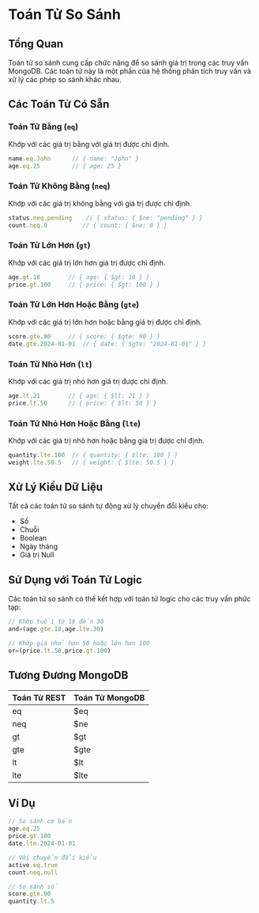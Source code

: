 # Toán Tử So Sánh

## Tổng Quan

Toán tử so sánh cung cấp chức năng để so sánh giá trị trong các truy vấn MongoDB. Các toán tử này là một phần của hệ thống phân tích truy vấn và xử lý các phép so sánh khác nhau.

## Các Toán Tử Có Sẵn

### Toán Tử Bằng (`eq`)
Khớp với các giá trị bằng với giá trị được chỉ định.

```typescript
name.eq.John      // { name: "John" }
age.eq.25         // { age: 25 }
```

### Toán Tử Không Bằng (`neq`)
Khớp với các giá trị không bằng với giá trị được chỉ định.

```typescript
status.neq.pending    // { status: { $ne: "pending" } }
count.neq.0          // { count: { $ne: 0 } }
```

### Toán Tử Lớn Hơn (`gt`)
Khớp với các giá trị lớn hơn giá trị được chỉ định.

```typescript
age.gt.18        // { age: { $gt: 18 } }
price.gt.100     // { price: { $gt: 100 } }
```

### Toán Tử Lớn Hơn Hoặc Bằng (`gte`)
Khớp với các giá trị lớn hơn hoặc bằng giá trị được chỉ định.

```typescript
score.gte.90     // { score: { $gte: 90 } }
date.gte.2024-01-01  // { date: { $gte: "2024-01-01" } }
```

### Toán Tử Nhỏ Hơn (`lt`)
Khớp với các giá trị nhỏ hơn giá trị được chỉ định.

```typescript
age.lt.21        // { age: { $lt: 21 } }
price.lt.50      // { price: { $lt: 50 } }
```

### Toán Tử Nhỏ Hơn Hoặc Bằng (`lte`)
Khớp với các giá trị nhỏ hơn hoặc bằng giá trị được chỉ định.

```typescript
quantity.lte.100  // { quantity: { $lte: 100 } }
weight.lte.50.5   // { weight: { $lte: 50.5 } }
```

## Xử Lý Kiểu Dữ Liệu

Tất cả các toán tử so sánh tự động xử lý chuyển đổi kiểu cho:
- Số
- Chuỗi
- Boolean
- Ngày tháng
- Giá trị Null

## Sử Dụng với Toán Tử Logic

Các toán tử so sánh có thể kết hợp với toán tử logic cho các truy vấn phức tạp:

```typescript
// Khớp tuổi từ 18 đến 30
and=(age.gte.18,age.lte.30)

// Khớp giá nhỏ hơn 50 hoặc lớn hơn 100
or=(price.lt.50,price.gt.100)
```

## Tương Đương MongoDB

| Toán Tử REST | Toán Tử MongoDB |
|--------------|-----------------|
| eq           | $eq            |
| neq          | $ne            |
| gt           | $gt            |
| gte          | $gte           |
| lt           | $lt            |
| lte          | $lte           |

## Ví Dụ

```typescript
// So sánh cơ bản
age.eq.25
price.gt.100
date.lte.2024-01-01

// Với chuyển đổi kiểu
active.eq.true
count.neq.null

// So sánh số
score.gte.90
quantity.lt.5
```